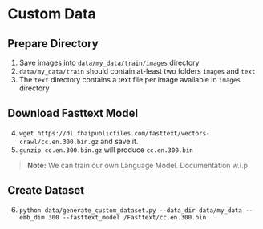 # Custom Data

## Prepare Directory

1. Save images into `data/my_data/train/images` directory
2. `data/my_data/train` should contain at-least two folders `images`  and `text`
3. The `text` directory contains a text file per image available in `images` directory

## Download Fasttext Model

4. `wget https://dl.fbaipublicfiles.com/fasttext/vectors-crawl/cc.en.300.bin.gz` and save it.
5. `gunzip cc.en.300.bin.gz` will produce `cc.en.300.bin`
> **Note:** We can train our own Language Model. Documentation w.i.p


## Create Dataset
6. `python data/generate_custom_dataset.py --data_dir data/my_data --emb_dim 300 --fasttext_model /Fasttext/cc.en.300.bin`

